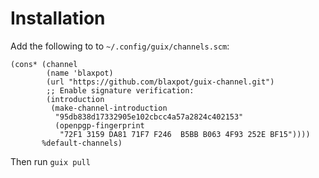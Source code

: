 # Installation

Add the following to to `~/.config/guix/channels.scm`:
```
(cons* (channel
        (name 'blaxpot)
        (url "https://github.com/blaxpot/guix-channel.git")
        ;; Enable signature verification:
        (introduction
         (make-channel-introduction
          "95db838d17332905e102cbcc4a57a2824c402153"
          (openpgp-fingerprint
           "72F1 3159 DA81 71F7 F246  B5BB B063 4F93 252E BF15"))))
       %default-channels)
```

Then run `guix pull`

